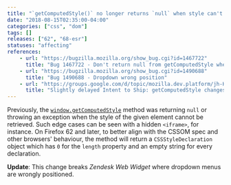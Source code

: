 ```yaml
---
title: "`getComputedStyle()` no longer returns `null` when style can't be retrieved"
date: "2018-08-15T02:35:00-04:00"
categories: ["css", "dom"]
tags: []
releases: ["62", "68-esr"]
statuses: "affecting"
references:
    - url: "https://bugzilla.mozilla.org/show_bug.cgi?id=1467722"
      title: "Bug 1467722 - Don't return null from getComputedStyle when there's no presentation."
    - url: "https://bugzilla.mozilla.org/show_bug.cgi?id=1490688"
      title: "Bug 1490688 - Dropdown wrong position"
    - url: "https://groups.google.com/d/topic/mozilla.dev.platform/jh-HAAY1pAQ/discussion"
      title: "Slightly delayed Intent to Ship: getComputedStyle changes on some edge cases."
---
```

Previously, the [`window.getComputedStyle`](https://developer.mozilla.org/docs/Web/API/Window/getComputedStyle) method was returning `null` or throwing an exception when the style of the given element cannot be retrieved. Such edge cases can be seen with a hidden `<iframe>`, for instance. On Firefox 62 and later, to better align with the CSSOM spec and other browsers' behaviour, the method will return a `CSSStyleDeclaration` object which has `0` for the `length` property and an empty string for every declaration.

**Update**: This change breaks *Zendesk Web Widget* where dropdown menus are wrongly positioned.
